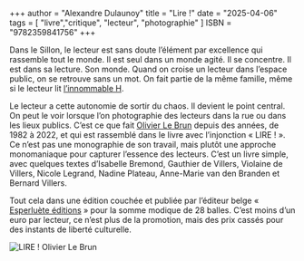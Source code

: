 +++
author = "Alexandre Dulaunoy"
title = "Lire !"
date = "2025-04-06"
tags = [
    "livre","critique", "lecteur", "photographie"
]
ISBN = "9782359841756"
+++

Dans le Sillon, le lecteur est sans doute l’élément par excellence qui rassemble tout le monde. Il est seul dans un monde agité. Il se concentre. Il est dans sa lecture. Son monde. Quand on croise un lecteur dans l’espace public, on se retrouve sans un mot. On fait partie de la même famille, même si le lecteur lit [l’innommable H](/post/innommable-h/).

Le lecteur a cette autonomie de sortir du chaos. Il devient le point central. On peut le voir lorsque l’on photographie des lecteurs dans la rue ou dans les lieux publics. C’est ce que fait [Olivier Le Brun](https://www.olivier-lebrun.com/) depuis des années, de 1982 à 2022, et qui est rassemblé dans le livre avec l’injonction « LIRE ! ». Ce n’est pas une monographie de son travail, mais plutôt une approche monomaniaque pour capturer l’essence des lecteurs. C’est un livre simple, avec quelques textes d’Isabelle Bremond, Gauthier de Villers, Violaine de Villers, Nicole Legrand, Nadine Plateau, Anne-Marie van den Branden et Bernard Villers.

Tout cela dans une édition couchée et publiée par l’éditeur belge « [Esperluète éditions](https://www.esperluete.be/) » pour la somme modique de 28 balles. C’est moins d’un euro par lecteur, ce n’est plus de la promotion, mais des prix cassés pour des instants de liberté culturelle.

![LIRE ! Olivier Le Brun](/images/lebrun.jpg)
